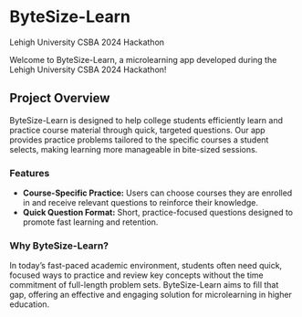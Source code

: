 # ByteSize-Learn
Lehigh University CSBA 2024 Hackathon 

Welcome to ByteSize-Learn, a microlearning app developed during the Lehigh University CSBA 2024 Hackathon!

## Project Overview
ByteSize-Learn is designed to help college students efficiently learn and practice course material through quick, targeted questions. Our app provides practice problems tailored to the specific courses a student selects, making learning more manageable in bite-sized sessions.

### Features
- **Course-Specific Practice:** Users can choose courses they are enrolled in and receive relevant questions to reinforce their knowledge.
- **Quick Question Format:** Short, practice-focused questions designed to promote fast learning and retention.

### Why ByteSize-Learn?
In today’s fast-paced academic environment, students often need quick, focused ways to practice and review key concepts without the time commitment of full-length problem sets. ByteSize-Learn aims to fill that gap, offering an effective and engaging solution for microlearning in higher education.

